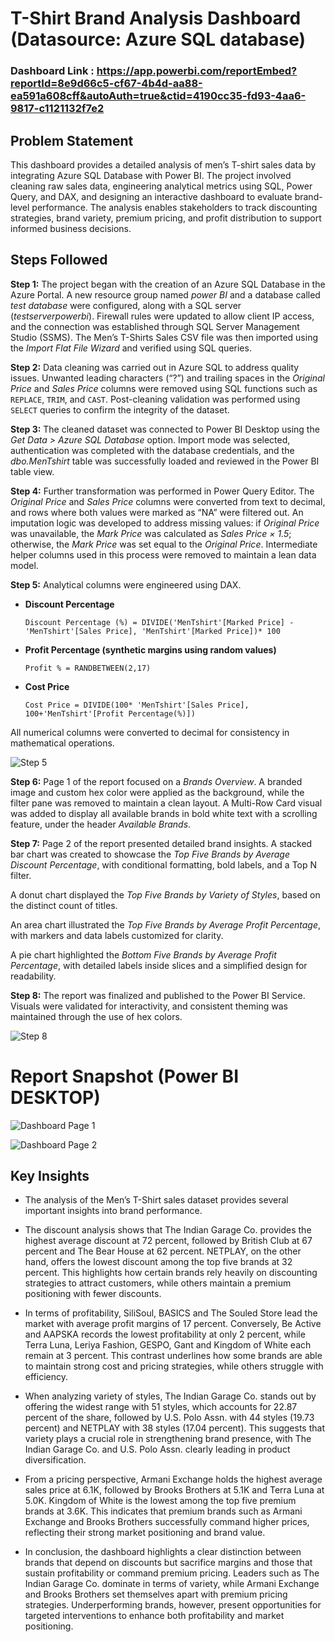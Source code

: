 # T-Shirt Brand Analysis Dashboard (Datasource: Azure SQL database)

### Dashboard Link : https://app.powerbi.com/reportEmbed?reportId=8e9d66c5-cf67-4b4d-aa88-ea591a608cff&autoAuth=true&ctid=4190cc35-fd93-4aa6-9817-c1121132f7e2

## Problem Statement

This dashboard provides a detailed analysis of men’s T-shirt sales data by integrating Azure SQL Database with Power BI. The project involved cleaning raw sales data, engineering analytical metrics using SQL, Power Query, and DAX, and designing an interactive dashboard to evaluate brand-level performance. The analysis enables stakeholders to track discounting strategies, brand variety, premium pricing, and profit distribution to support informed business decisions.


## Steps Followed  

**Step 1:** The project began with the creation of an Azure SQL Database in the Azure Portal. A new resource group named *power BI* and a database called *test database* were configured, along with a SQL server (*testserverpowerbi*). Firewall rules were updated to allow client IP access, and the connection was established through SQL Server Management Studio (SSMS). The Men’s T-Shirts Sales CSV file was then imported using the *Import Flat File Wizard* and verified using SQL queries.  

**Step 2:** Data cleaning was carried out in Azure SQL to address quality issues. Unwanted leading characters (“?”) and trailing spaces in the *Original Price* and *Sales Price* columns were removed using SQL functions such as `REPLACE`, `TRIM`, and `CAST`. Post-cleaning validation was performed using `SELECT` queries to confirm the integrity of the dataset.  

**Step 3:** The cleaned dataset was connected to Power BI Desktop using the *Get Data > Azure SQL Database* option. Import mode was selected, authentication was completed with the database credentials, and the *dbo.MenTshirt* table was successfully loaded and reviewed in the Power BI table view.  

**Step 4:** Further transformation was performed in Power Query Editor. The *Original Price* and *Sales Price* columns were converted from text to decimal, and rows where both values were marked as “NA” were filtered out. An imputation logic was developed to address missing values: if *Original Price* was unavailable, the *Mark Price* was calculated as *Sales Price × 1.5*; otherwise, the *Mark Price* was set equal to the *Original Price*. Intermediate helper columns used in this process were removed to maintain a lean data model.  

**Step 5:** Analytical columns were engineered using DAX.   
- **Discount Percentage**  
  ```DAX
  Discount Percentage (%) = DIVIDE('MenTshirt'[Marked Price] - 'MenTshirt'[Sales Price], 'MenTshirt'[Marked Price])* 100

- **Profit Percentage (synthetic margins using random values)**
  ```DAX
  Profit % = RANDBETWEEN(2,17) 

- **Cost Price**
  ```DAX
  Cost Price = DIVIDE(100* 'MenTshirt'[Sales Price], 100+'MenTshirt'[Profit Percentage(%)])
All numerical columns were converted to decimal for consistency in mathematical operations.

![Step 5](./images/step5.png)

**Step 6:** Page 1 of the report focused on a *Brands Overview*. A branded image and custom hex color were applied as the background, while the filter pane was removed to maintain a clean layout. A Multi-Row Card visual was added to display all available brands in bold white text with a scrolling feature, under the header *Available Brands*.  

**Step 7:** Page 2 of the report presented detailed brand insights. A stacked bar chart was created to showcase the *Top Five Brands by Average Discount Percentage*, with conditional formatting, bold labels, and a Top N filter.  

A donut chart displayed the *Top Five Brands by Variety of Styles*, based on the distinct count of titles.  

An area chart illustrated the *Top Five Brands by Average Profit Percentage*, with markers and data labels customized for clarity.  

A pie chart highlighted the *Bottom Five Brands by Average Profit Percentage*, with detailed labels inside slices and a simplified design for readability.  

**Step 8:** The report was finalized and published to the Power BI Service. Visuals were validated for interactivity, and consistent theming was maintained through the use of hex colors.

![Step 8](./images/step8.png)
 
 # Report Snapshot (Power BI DESKTOP)

 
![Dashboard Page 1](./images/Dashboard_page_1.png)

![Dashboard Page 2](./images/Dasboard_page_2.png)

## Key Insights  

- The analysis of the Men’s T-Shirt sales dataset provides several important insights into brand performance.  

- The discount analysis shows that The Indian Garage Co. provides the highest average discount at 72 percent, followed by British Club at 67 percent and The Bear House at 62 percent. NETPLAY, on the other hand, offers the lowest discount among the top five brands at 32 percent. This highlights how certain brands rely heavily on discounting strategies to attract customers, while others maintain a premium positioning with fewer discounts.  

- In terms of profitability, SiliSoul, BASICS and The Souled Store  lead the market with average profit margins of 17 percent. Conversely, Be Active and AAPSKA records the lowest profitability at only 2 percent, while Terra Luna, Leriya Fashion, GESPO, Gant and Kingdom of White each remain at 3 percent. This contrast underlines how some brands are able to maintain strong cost and pricing strategies, while others struggle with efficiency.  

- When analyzing variety of styles, The Indian Garage Co. stands out by offering the widest range with 51 styles, which accounts for 22.87 percent of the share, followed by U.S. Polo Assn. with 44 styles (19.73 percent) and NETPLAY with 38 styles (17.04 percent). This suggests that variety plays a crucial role in strengthening brand presence, with The Indian Garage Co. and U.S. Polo Assn. clearly leading in product diversification.  

- From a pricing perspective, Armani Exchange holds the highest average sales price at 6.1K, followed by Brooks Brothers at 5.1K and Terra Luna at 5.0K. Kingdom of White is the lowest among the top five premium brands at 3.6K. This indicates that premium brands such as Armani Exchange and Brooks Brothers successfully command higher prices, reflecting their strong market positioning and brand value.   

- In conclusion, the dashboard highlights a clear distinction between brands that depend on discounts but sacrifice margins and those that sustain profitability or command premium pricing. Leaders such as The Indian Garage Co. dominate in terms of variety, while Armani Exchange and Brooks Brothers set themselves apart with premium pricing strategies. Underperforming brands, however, present opportunities for targeted interventions to enhance both profitability and market positioning.  

